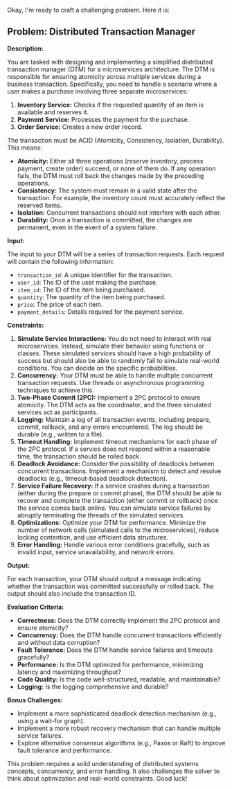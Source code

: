Okay, I'm ready to craft a challenging problem. Here it is:

## Problem: Distributed Transaction Manager

**Description:**

You are tasked with designing and implementing a simplified distributed transaction manager (DTM) for a microservices architecture. The DTM is responsible for ensuring atomicity across multiple services during a business transaction. Specifically, you need to handle a scenario where a user makes a purchase involving three separate microservices:

1.  **Inventory Service:** Checks if the requested quantity of an item is available and reserves it.
2.  **Payment Service:** Processes the payment for the purchase.
3.  **Order Service:** Creates a new order record.

The transaction must be ACID (Atomicity, Consistency, Isolation, Durability). This means:

*   **Atomicity:** Either all three operations (reserve inventory, process payment, create order) succeed, or none of them do. If any operation fails, the DTM must roll back the changes made by the preceding operations.
*   **Consistency:** The system must remain in a valid state after the transaction. For example, the inventory count must accurately reflect the reserved items.
*   **Isolation:** Concurrent transactions should not interfere with each other.
*   **Durability:** Once a transaction is committed, the changes are permanent, even in the event of a system failure.

**Input:**

The input to your DTM will be a series of transaction requests. Each request will contain the following information:

*   `transaction_id`: A unique identifier for the transaction.
*   `user_id`: The ID of the user making the purchase.
*   `item_id`: The ID of the item being purchased.
*   `quantity`: The quantity of the item being purchased.
*   `price`: The price of each item.
*   `payment_details`: Details required for the payment service.

**Constraints:**

1.  **Simulate Service Interactions:** You do not need to interact with real microservices. Instead, simulate their behavior using functions or classes. These simulated services should have a high probability of success but should also be able to randomly fail to simulate real-world conditions. You can decide on the specific probabilities.
2.  **Concurrency:** Your DTM must be able to handle multiple concurrent transaction requests. Use threads or asynchronous programming techniques to achieve this.
3.  **Two-Phase Commit (2PC):** Implement a 2PC protocol to ensure atomicity.  The DTM acts as the coordinator, and the three simulated services act as participants.
4.  **Logging:** Maintain a log of all transaction events, including prepare, commit, rollback, and any errors encountered. The log should be durable (e.g., written to a file).
5.  **Timeout Handling:** Implement timeout mechanisms for each phase of the 2PC protocol. If a service does not respond within a reasonable time, the transaction should be rolled back.
6.  **Deadlock Avoidance:** Consider the possibility of deadlocks between concurrent transactions. Implement a mechanism to detect and resolve deadlocks (e.g., timeout-based deadlock detection).
7.  **Service Failure Recovery:**  If a service crashes during a transaction (either during the prepare or commit phase), the DTM should be able to recover and complete the transaction (either commit or rollback) once the service comes back online. You can simulate service failures by abruptly terminating the threads of the simulated services.
8.  **Optimizations:** Optimize your DTM for performance. Minimize the number of network calls (simulated calls to the microservices), reduce locking contention, and use efficient data structures.
9.  **Error Handling:** Handle various error conditions gracefully, such as invalid input, service unavailability, and network errors.

**Output:**

For each transaction, your DTM should output a message indicating whether the transaction was committed successfully or rolled back. The output should also include the transaction ID.

**Evaluation Criteria:**

*   **Correctness:** Does the DTM correctly implement the 2PC protocol and ensure atomicity?
*   **Concurrency:** Does the DTM handle concurrent transactions efficiently and without data corruption?
*   **Fault Tolerance:** Does the DTM handle service failures and timeouts gracefully?
*   **Performance:** Is the DTM optimized for performance, minimizing latency and maximizing throughput?
*   **Code Quality:** Is the code well-structured, readable, and maintainable?
*   **Logging:** Is the logging comprehensive and durable?

**Bonus Challenges:**

*   Implement a more sophisticated deadlock detection mechanism (e.g., using a wait-for graph).
*   Implement a more robust recovery mechanism that can handle multiple service failures.
*   Explore alternative consensus algorithms (e.g., Paxos or Raft) to improve fault tolerance and performance.

This problem requires a solid understanding of distributed systems concepts, concurrency, and error handling. It also challenges the solver to think about optimization and real-world constraints. Good luck!
